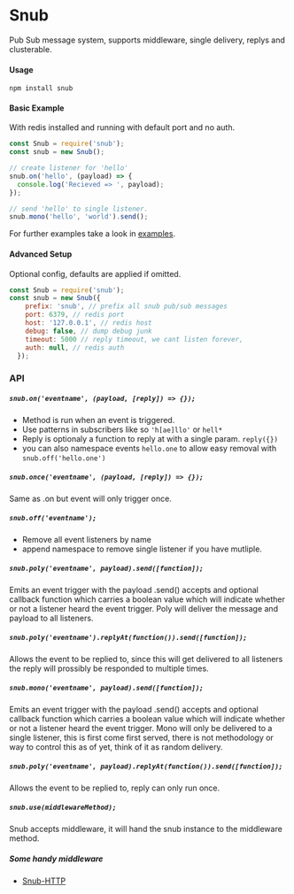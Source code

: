 # Snub

Pub Sub message system, supports middleware, single delivery, replys and clusterable.

#### Usage

`npm install snub`

#### Basic Example

With redis installed and running with default port and no auth.

```javascript
const Snub = require('snub');
const snub = new Snub();

// create listener for 'hello'
snub.on('hello', (payload) => {
  console.log('Recieved => ', payload);
});

// send 'hello' to single listener.
snub.mono('hello', 'world').send();
```

For further examples take a look in [examples](/examples).

#### Advanced Setup
Optional config, defaults are applied if omitted.
```javascript
const Snub = require('snub');
const snub = new Snub({
    prefix: 'snub', // prefix all snub pub/sub messages
    port: 6379, // redis port
    host: '127.0.0.1', // redis host
    debug: false, // dump debug junk
    timeout: 5000 // reply timeout, we cant listen forever,
    auth: null, // redis auth
  });
```

### API

##### `snub.on('eventname', (payload, [reply]) => {});`

 - Method is run when an event is triggered.
 - Use patterns in subscribers like so `'h[ae]llo'` or `hell*`
 - Reply is optionaly a function to reply at with a single param. `reply({})`
 - you can also namespace events `hello.one` to allow easy removal with `snub.off('hello.one')`

##### `snub.once('eventname', (payload, [reply]) => {});`

Same as .on but event will only trigger once.

##### `snub.off('eventname');`

 - Remove all event listeners by name
 - append namespace to remove single listener if you have mutliple.

##### `snub.poly('eventname', payload).send([function]);`

Emits an event trigger with the payload .send() accepts and optional callback function which carries a boolean value which will indicate whether or not a listener heard the event trigger. Poly will deliver the message and payload to all listeners.

##### `snub.poly('eventname').replyAt(function()).send([function]);`

Allows the event to be replied to, since this will get delivered to all listeners the reply will prossibly be responded to multiple times.

##### `snub.mono('eventname', payload).send([function]);`

Emits an event trigger with the payload .send() accepts and optional callback function which carries a boolean value which will indicate whether or not a listener heard the event trigger. Mono will only be delivered to a single listener, this is first come first served, there is not methodology or way to control this as of yet, think of it as random delivery.

##### `snub.poly('eventname', payload).replyAt(function()).send([function]);`

Allows the event to be replied to, reply can only run once.

##### `snub.use(middlewareMethod);`

Snub accepts middleware, it will hand the snub instance to the middleware method.

##### Some handy middleware
 - [Snub-HTTP](https://github.com/cokeeffekt/snub-http)


